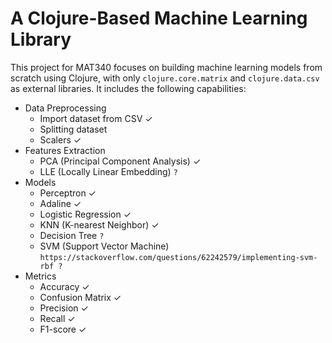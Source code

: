 # A Clojure-Based Machine Learning Library

This project for MAT340 focuses on building machine learning models from scratch using Clojure, with only `clojure.core.matrix` and `clojure.data.csv` as external libraries. It includes the following capabilities:

- Data Preprocessing
  - Import dataset from CSV ✓
  - Splitting dataset
  - Scalers ✓
- Features Extraction
  - PCA (Principal Component Analysis) ✓
  - LLE (Locally Linear Embedding) `?`
- Models
  - Perceptron ✓
  - Adaline ✓
  - Logistic Regression ✓
  - KNN (K-nearest Neighbor) ✓
  - Decision Tree `?`
  - SVM (Support Vector Machine) `https://stackoverflow.com/questions/62242579/implementing-svm-rbf ?`
- Metrics
  - Accuracy ✓
  - Confusion Matrix ✓
  - Precision ✓
  - Recall ✓
  - F1-score ✓
